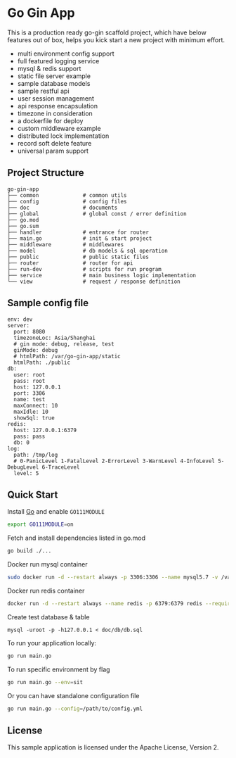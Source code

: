 # Go Gin App

This is a production ready go-gin scaffold project, which have below features out of box, helps you kick start a new project with minimum effort.

- multi environment config support
- full featured logging service
- mysql & redis support
- static file server example
- sample database models
- sample restful api
- user session management
- api response encapsulation
- timezone in consideration
- a dockerfile for deploy
- custom middleware example
- distributed lock implementation
- record soft delete feature
- universal param support

## Project Structure

```
go-gin-app
├── common              # common utils  
├── config              # config files
├── doc                 # documents
├── global              # global const / error definition
├── go.mod
├── go.sum
├── handler             # entrance for router
├── main.go             # init & start project
├── middleware          # middlewares
├── model               # db models & sql operation
├── public              # public static files
├── router              # router for api
├── run-dev             # scripts for run program
├── service             # main business logic implementation
└── view                # request / response definition
```

## Sample config file

```
env: dev
server:
  port: 8080
  timezoneLoc: Asia/Shanghai
  # gin mode: debug, release, test
  ginMode: debug
  # htmlPath: /var/go-gin-app/static
  htmlPath: ./public
db:
  user: root
  pass: root
  host: 127.0.0.1
  port: 3306
  name: test
  maxConnect: 10
  maxIdle: 10
  showSql: true
redis:
  host: 127.0.0.1:6379
  pass: pass
  db: 0
log:
  path: /tmp/log
  # 0-PanicLevel 1-FatalLevel 2-ErrorLevel 3-WarnLevel 4-InfoLevel 5-DebugLevel 6-TraceLevel
  level: 5
```

## Quick Start

Install [Go](https://golang.org/dl/) and enable `GO111MODULE`

```bash
export GO111MODULE=on
```

Fetch and install dependencies listed in go.mod

```bash
go build ./...
```

Docker run mysql container 

```bash
sudo docker run -d --restart always -p 3306:3306 --name mysql5.7 -v /var/lib/mysql:/var/lib/mysql -e MYSQL_ROOT_HOST=% -e MYSQL_ROOT_PASSWORD=root mysql:5.7
```

Docker run redis container 

```bash
docker run -d --restart always --name redis -p 6379:6379 redis --requirepass "pass"
```

Create test database & table

```
mysql -uroot -p -h127.0.0.1 < doc/db/db.sql
```

To run your application locally:

```bash
go run main.go
```

To run specific environment by flag

```bash
go run main.go --env=sit
```

Or you can have standalone configuration file

```bash
go run main.go --config=/path/to/config.yml
```

## License

This sample application is licensed under the Apache License, Version 2.
